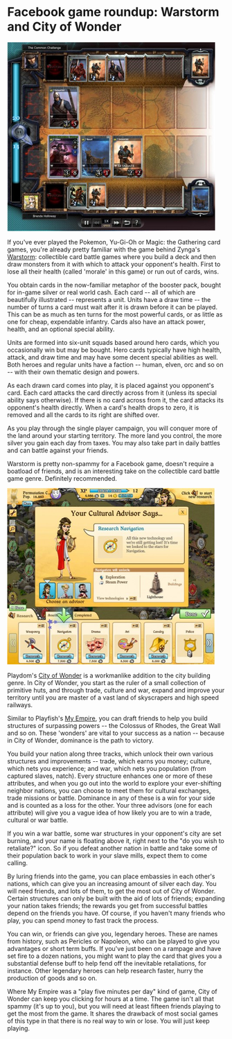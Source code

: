 # Facebook game roundup: Warstorm and City of Wonder

[![](../uploads/2010/09/Fullscreen-capture-9142010-64431-AM-480x436.jpg "Warstorm")](../uploads/2010/09/Fullscreen-capture-9142010-64431-AM.jpg)

If you've ever played the Pokemon, Yu-Gi-Oh or Magic: the Gathering card games, you're already pretty familiar with the game behind Zynga's [Warstorm](http://www.facebook.com/Warstorm): collectible card battle games where you build a deck and then draw monsters from it with which to attack your opponent's health. First to lose all their health (called 'morale' in this game) or run out of cards, wins.

You obtain cards in the now-familiar metaphor of the booster pack, bought for in-game silver or real world cash. Each card -- all of which are beautifully illustrated -- represents a unit. Units have a draw time -- the number of turns a card must wait after it is drawn before it can be played. This can be as much as ten turns for the most powerful cards, or as little as one for cheap, expendable infantry. Cards also have an attack power, health, and an optional special ability.

Units are formed into six-unit squads based around hero cards, which you occasionally win but may be bought. Hero cards typically have high health, attack, and draw time and may have some decent special abilities as well. Both heroes and regular units have a faction -- human, elven, orc and so on -- with their own thematic design and powers.

As each drawn card comes into play, it is placed against you opponent's card. Each card attacks the card directly across from it (unless its special ability says otherwise). If there is no card across from it, the card attacks its opponent's health directly. When a card's health drops to zero, it is removed and all the cards to its right are shifted over.

As you play through the single player campaign, you will conquer more of the land around your starting territory. The more land you control, the more silver you gain each day from taxes. You may also take part in daily battles and can battle against your friends.

Warstorm is pretty non-spammy for a Facebook game, doesn't require a boatload of friends, and is an interesting take on the collectible card battle game genre. Definitely recommended.

[![](../uploads/2010/09/Fullscreen-capture-9142010-65648-AM-480x407.jpg "City of Wonder")](../uploads/2010/09/Fullscreen-capture-9142010-65648-AM.jpg)

Playdom's [City of Wonder](http://www.facebook.com/CityOfWonderGame) is a workmanlike addition to the city building genre. In City of Wonder, you start as the ruler of a small collection of primitive huts, and through trade, culture and war, expand and improve your territory until you are master of a vast land of skyscrapers and high speed railways.

Similar to Playfish's [My Empire](http://www.facebook.com/myempiregame), you can draft friends to help you build structures of surpassing powers -- the Colossus of Rhodes, the Great Wall and so on. These 'wonders' are vital to your success as a nation -- because in City of Wonder, dominance is the path to victory.

You build your nation along three tracks, which unlock their own various structures and improvements -- trade, which earns you money; culture, which nets you experience; and war, which nets you population (from captured slaves, natch). Every structure enhances one or more of these attributes, and when you go out into the world to explore your ever-shifting neighbor nations, you can choose to meet them for cultural exchanges, trade missions or battle. Dominance in any of these is a win for your side and is counted as a loss for the other. Your three advisors (one for each attribute) will give you a vague idea of how likely you are to win a trade, cultural or war battle.

If you win a war battle, some war structures in your opponent's city are set burning, and your name is floating above it, right next to the "do you wish to retaliate?" icon. So if you defeat another nation in battle and take some of their population back to work in your slave mills, expect them to come calling.

By luring friends into the game, you can place embassies in each other's nations, which can give you an increasing amount of silver each day. You will need friends, and lots of them, to get the most out of City of Wonder. Certain structures can only be built with the aid of lots of friends; expanding your nation takes friends; the rewards you get from successful battles depend on the friends you have. Of course, if you haven't many friends who play, you can spend money to fast track the process.

You can win, or friends can give you, legendary heroes. These are names from history, such as Pericles or Napoleon, who can be played to give you advantages or short term buffs. If you've just been on a rampage and have set fire to a dozen nations, you might want to play the card that gives you a substantial defense buff to help fend off the inevitable retaliations, for instance. Other legendary heroes can help research faster, hurry the production of goods and so on.

Where My Empire was a "play five minutes per day" kind of game, City of Wonder can keep you clicking for hours at a time. The game isn't all that spammy (it's up to you), but you will need at least fifteen friends playing to get the most from the game. It shares the drawback of most social games of this type in that there is no real way to win or lose. You will just keep playing.

